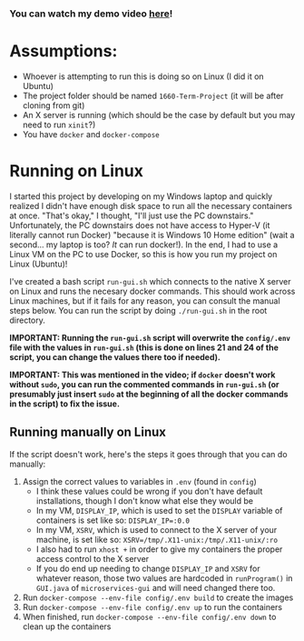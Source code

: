 ### You can watch my demo video [here](https://youtu.be/OWfLsCELqoI)!

# Assumptions:
* Whoever is attempting to run this is doing so on Linux (I did it on Ubuntu)
* The project folder should be named `1660-Term-Project` (it will be after cloning from git)
* An X server is running (which should be the case by default but you may need to run `xinit`?)
* You have `docker` and `docker-compose`

# Running on Linux

I started this project by developing on my Windows laptop and quickly realized I didn't have enough disk space 
to run all the necessary containers at once. "That's okay," I thought, "I'll just use the PC downstairs." 
Unfortunately, the PC downstairs does not have access to Hyper-V (it literally cannot run Docker) "because 
it is Windows 10 Home edition" (wait a second... my laptop is too? *It* can run docker!). In the end, I had 
to use a Linux VM on the PC to use Docker, so this is how you run my project on Linux (Ubuntu)!

I've created a bash script `run-gui.sh` which connects to the native X server on Linux and runs the necesary 
docker commands. This should work across Linux machines, but if it fails for any reason, you can consult the 
manual steps below. You can run the script by doing `./run-gui.sh` in the root directory.

**IMPORTANT: Running the `run-gui.sh` script will overwrite the `config/.env` file with the values in `run-gui.sh` (this is done on lines 21 and 24 of the script, you can change the values there too if needed).**

**IMPORTANT: This was mentioned in the video; if `docker` doesn't work without `sudo`, you can run the commented commands in `run-gui.sh` (or presumably just insert `sudo` at the beginning of all the docker commands in the script) to fix the issue.**

## Running manually on Linux

If the script doesn't work, here's the steps it goes through that you can do manually:
1. Assign the correct values to variables in `.env` (found in `config`)
   * I think these values could be wrong if you don't have default installations, though I don't know what else they would be
   * In my VM, `DISPLAY_IP`, which is used to set the `DISPLAY` variable of containers is set like so: `DISPLAY_IP=:0.0`
   * In my VM, `XSRV`, which is used to connect to the X server of your machine, is set like so: `XSRV=/tmp/.X11-unix:/tmp/.X11-unix/:ro`
   * I also had to run `xhost +` in order to give my containers the proper access control to the X server
   * If you do end up needing to change `DISPLAY_IP` and `XSRV` for whatever reason, those two values are hardcoded in `runProgram()` in `GUI.java` of `microservices-gui` and will need changed there too.
2. Run `docker-compose --env-file config/.env build` to create the images
3. Run `docker-compose --env-file config/.env up` to run the containers
4. When finished, run `docker-compose --env-file config/.env down` to clean up the containers

